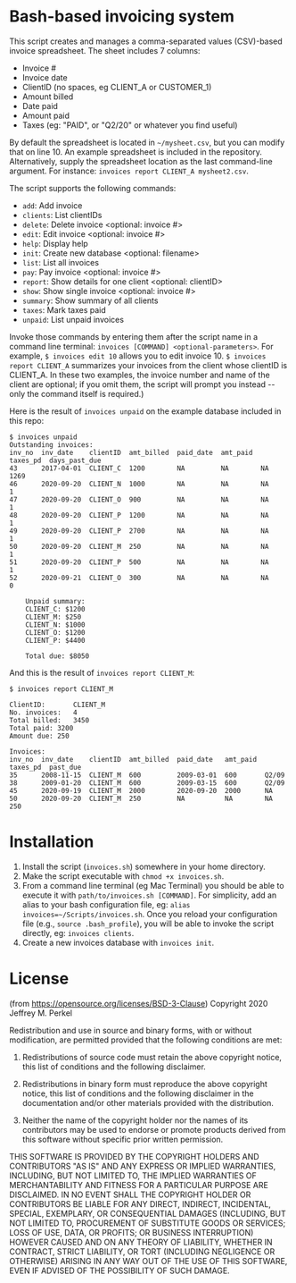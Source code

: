 # Bash-based invoicing system

This script creates and manages a comma-separated values (CSV)-based invoice spreadsheet. The sheet includes 7 columns: 
- Invoice #
- Invoice date
- ClientID (no spaces, eg CLIENT_A or CUSTOMER_1)
- Amount billed
- Date paid 
- Amount paid 
- Taxes (eg: "PAID", or "Q2/20" or whatever you find useful)

By default the spreadsheet is located in `~/mysheet.csv`, but you can modify that on line 10. An example spreadsheet is included in the repository. Alternatively, supply the spreadsheet location as the last command-line argument. For instance: `invoices report CLIENT_A mysheet2.csv`.

The script supports the following commands: 
- `add`: Add invoice
- `clients`: List clientIDs
- `delete`: Delete invoice <optional: invoice #>
- `edit`: Edit invoice <optional: invoice #>
- `help`: Display help
- `init`: Create new database <optional: filename>
- `list`: List all invoices
- `pay`: Pay invoice <optional: invoice #>
- `report`: Show details for one client <optional: clientID>
- `show`: Show single invoice <optional: invoice #>
- `summary`: Show summary of all clients
- `taxes`: Mark taxes paid
- `unpaid`: List unpaid invoices

Invoke those commands by entering them after the script name in a command line terminal: `invoices [COMMAND] <optional-parameters>`. For example, `$ invoices edit 10` allows you to edit invoice 10. `$ invoices report CLIENT_A` summarizes your invoices from the client whose clientID is CLIENT_A. In these two examples, the invoice number and name of the client are optional; if you omit them, the script will prompt you instead -- only the command itself is required.)

Here is the result of `invoices unpaid` on the example database included in this repo: 

```
$ invoices unpaid
Outstanding invoices:
inv_no  inv_date    clientID  amt_billed  paid_date  amt_paid  taxes_pd  days_past_due
43      2017-04-01  CLIENT_C  1200        NA         NA        NA        1269
46      2020-09-20  CLIENT_N  1000        NA         NA        NA        1
47      2020-09-20  CLIENT_O  900         NA         NA        NA        1
48      2020-09-20  CLIENT_P  1200        NA         NA        NA        1
49      2020-09-20  CLIENT_P  2700        NA         NA        NA        1
50      2020-09-20  CLIENT_M  250         NA         NA        NA        1
51      2020-09-20  CLIENT_P  500         NA         NA        NA        1
52      2020-09-21  CLIENT_O  300         NA         NA        NA        0

	Unpaid summary:
	CLIENT_C: $1200
	CLIENT_M: $250
	CLIENT_N: $1000
	CLIENT_O: $1200
	CLIENT_P: $4400

	Total due: $8050
```

And this is the result of `invoices report CLIENT_M`: 

```
$ invoices report CLIENT_M

ClientID:		CLIENT_M
No. invoices:	4
Total billed:	3450
Total paid:	3200
Amount due:	250

Invoices:
inv_no  inv_date    clientID  amt_billed  paid_date   amt_paid  taxes_pd  past_due
35      2008-11-15  CLIENT_M  600         2009-03-01  600       Q2/09
38      2009-01-20  CLIENT_M  600         2009-03-15  600       Q2/09
45      2020-09-19  CLIENT_M  2000        2020-09-20  2000      NA
50      2020-09-20  CLIENT_M  250         NA          NA        NA        250
```

# Installation
1. Install the script (`invoices.sh`) somewhere in your home directory. 
2. Make the script executable with `chmod +x invoices.sh`.
3. From a command line terminal (eg Mac Terminal) you should be able to execute it with `path/to/invoices.sh [COMMAND]`. For simplicity, add an alias to your bash configuration file, eg: `alias invoices=~/Scripts/invoices.sh`. Once you reload your configuration file (e.g., `source .bash_profile`), you will be able to invoke the script directly, eg: `invoices clients`.
4. Create a new invoices database with `invoices init`. 

# License
(from https://opensource.org/licenses/BSD-3-Clause) 
Copyright 2020 Jeffrey M. Perkel

Redistribution and use in source and binary forms, with or without modification, are permitted provided that the following conditions are met:

1. Redistributions of source code must retain the above copyright notice, this list of conditions and the following disclaimer.

2. Redistributions in binary form must reproduce the above copyright notice, this list of conditions and the following disclaimer in the documentation and/or other materials provided with the distribution.

3. Neither the name of the copyright holder nor the names of its contributors may be used to endorse or promote products derived from this software without specific prior written permission.

THIS SOFTWARE IS PROVIDED BY THE COPYRIGHT HOLDERS AND CONTRIBUTORS "AS IS" AND ANY EXPRESS OR IMPLIED WARRANTIES, INCLUDING, BUT NOT LIMITED TO, THE IMPLIED WARRANTIES OF MERCHANTABILITY AND FITNESS FOR A PARTICULAR PURPOSE ARE DISCLAIMED. IN NO EVENT SHALL THE COPYRIGHT HOLDER OR CONTRIBUTORS BE LIABLE FOR ANY DIRECT, INDIRECT, INCIDENTAL, SPECIAL, EXEMPLARY, OR CONSEQUENTIAL DAMAGES (INCLUDING, BUT NOT LIMITED TO, PROCUREMENT OF SUBSTITUTE GOODS OR SERVICES; LOSS OF USE, DATA, OR PROFITS; OR BUSINESS INTERRUPTION) HOWEVER CAUSED AND ON ANY THEORY OF LIABILITY, WHETHER IN CONTRACT, STRICT LIABILITY, OR TORT (INCLUDING NEGLIGENCE OR OTHERWISE) ARISING IN ANY WAY OUT OF THE USE OF THIS SOFTWARE, EVEN IF ADVISED OF THE POSSIBILITY OF SUCH DAMAGE.

